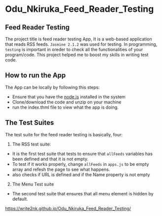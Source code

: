 # Odu_Nkiruka_Feed_Reader_Testing
## Feed Reader Testing ##
The project title is feed reader testing App, It is a web-based application that reads RSS feeds. `Jasmine 2.1.2` was used for testing. In programming, `testing` is important in oreder to check all the functionalities of your program/code. This project helped me to boost my skills in writing test code.

## How to run the App ##
The App can be locally by following this steps:
- Ensure that you have the [node.js](https://nodejs.org/en/) installed in the system
- Clone/download the code and unzip on your machine
- run the index.thml file to view what the app is doing.

## The Test Suites ##
The test suite for the feed reader testing is basically, four:
1. The RSS test suite:
* It is the first test suite that tests to ensure that `allFeeds` variables has been defined and that it is not empty. 
* To test if it works properly, change `allFeeds` in `apps.js` to be empty array and refesh the page to see what happens.
* also checks if URL is defined and if the Name property is not empty

2. The Menu Test suite
* The second test suite that ensures that all menu element is hidden by default.



https://write2nk.github.io/Odu_Nkiruka_Feed_Reader_Testing/
